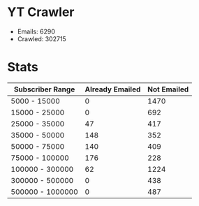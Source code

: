 # YT Crawler
- Emails: 6290
- Crawled: 302715

# Stats
| Subscriber Range  | Already Emailed | Not Emailed |
|-------|-------|-------|
| 5000 - 15000 | 0 | 1470 |
| 15000 - 25000 | 0 | 692 |
| 25000 - 35000 | 47 | 417 |
| 35000 - 50000 | 148 | 352 |
| 50000 - 75000 | 140 | 409 |
| 75000 - 100000 | 176 | 228 |
| 100000 - 300000 | 62 | 1224 |
| 300000 - 500000 | 0 | 438 |
| 500000 - 1000000 | 0 | 487 |
